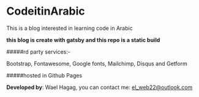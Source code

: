 # CodeitinArabic
This is a blog interested in learning code in Arabic

**this blog is create with gatsby and this repo is a static build**

#####rd party services:-

Bootstrap, Fontawesome, Google fonts, Mailchimp, Disqus and Getform

#####hosted in Github Pages

**Developed by**: Wael Hagag, you can contact me: el_web22@outlook.com
